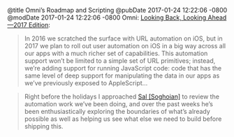 @title Omni’s Roadmap and Scripting
@pubDate 2017-01-24 12:22:06 -0800
@modDate 2017-01-24 12:22:06 -0800
Omni: <a href="https://www.omnigroup.com/blog/looking-back-looking-ahead-2017-edition">Looking Back, Looking Ahead—2017 Edition</a>:

>In 2016 we scratched the surface with URL automation on iOS, but in 2017 we plan to roll out user automation on iOS in a big way across all our apps with a much richer set of capabilities. This automation support won’t be limited to a simple set of URL primitives; instead, we’re adding support for running JavaScript code: code that has the same level of deep support for manipulating the data in our apps as we’ve previously exposed to AppleScript…

>Right before the holidays I approached <a href="https://en.wikipedia.org/wiki/Sal_Soghoian">Sal [Soghoian]</a> to review the automation work we’ve been doing, and over the past weeks he’s been enthusiastically exploring the boundaries of what’s already possible as well as helping us see what else we need to build before shipping this.

